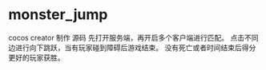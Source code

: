 # monster_jump
cocos creator 制作  源码
先打开服务端，再开启多个客户端进行匹配。
点击不同边进行向下跳跃，当有玩家碰到障碍后游戏结束。
没有死亡或者时间结束后得分更好的玩家获胜。
